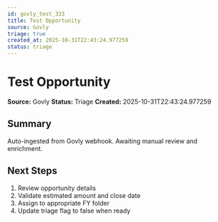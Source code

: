 ```yaml
---
id: govly_test_333
title: Test Opportunity
source: Govly
triage: true
created_at: 2025-10-31T22:43:24.977259
status: triage
---
```


# Test Opportunity

**Source:** Govly
**Status:** Triage
**Created:** 2025-10-31T22:43:24.977259

## Summary

Auto-ingested from Govly webhook. Awaiting manual review and enrichment.

## Next Steps

1. Review opportunity details
2. Validate estimated amount and close date
3. Assign to appropriate FY folder
4. Update triage flag to false when ready
